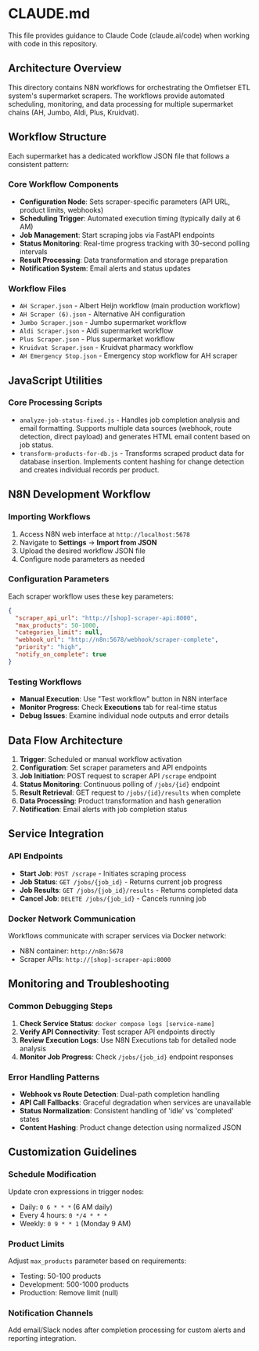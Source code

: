 # CLAUDE.md

This file provides guidance to Claude Code (claude.ai/code) when working with code in this repository.

## Architecture Overview

This directory contains N8N workflows for orchestrating the Omfietser ETL system's supermarket scrapers. The workflows provide automated scheduling, monitoring, and data processing for multiple supermarket chains (AH, Jumbo, Aldi, Plus, Kruidvat).

## Workflow Structure

Each supermarket has a dedicated workflow JSON file that follows a consistent pattern:

### Core Workflow Components
- **Configuration Node**: Sets scraper-specific parameters (API URL, product limits, webhooks)
- **Scheduling Trigger**: Automated execution timing (typically daily at 6 AM)
- **Job Management**: Start scraping jobs via FastAPI endpoints
- **Status Monitoring**: Real-time progress tracking with 30-second polling intervals
- **Result Processing**: Data transformation and storage preparation
- **Notification System**: Email alerts and status updates

### Workflow Files
- `AH Scraper.json` - Albert Heijn workflow (main production workflow)
- `AH Scraper (6).json` - Alternative AH configuration
- `Jumbo Scraper.json` - Jumbo supermarket workflow
- `Aldi Scraper.json` - Aldi supermarket workflow  
- `Plus Scraper.json` - Plus supermarket workflow
- `Kruidvat Scraper.json` - Kruidvat pharmacy workflow
- `AH Emergency Stop.json` - Emergency stop workflow for AH scraper

## JavaScript Utilities

### Core Processing Scripts
- `analyze-job-status-fixed.js` - Handles job completion analysis and email formatting. Supports multiple data sources (webhook, route detection, direct payload) and generates HTML email content based on job status.
- `transform-products-for-db.js` - Transforms scraped product data for database insertion. Implements content hashing for change detection and creates individual records per product.

## N8N Development Workflow

### Importing Workflows
1. Access N8N web interface at `http://localhost:5678`
2. Navigate to **Settings** → **Import from JSON**
3. Upload the desired workflow JSON file
4. Configure node parameters as needed

### Configuration Parameters
Each scraper workflow uses these key parameters:
```json
{
  "scraper_api_url": "http://[shop]-scraper-api:8000",
  "max_products": 50-1000,
  "categories_limit": null,
  "webhook_url": "http://n8n:5678/webhook/scraper-complete",
  "priority": "high",
  "notify_on_complete": true
}
```

### Testing Workflows
- **Manual Execution**: Use "Test workflow" button in N8N interface
- **Monitor Progress**: Check **Executions** tab for real-time status
- **Debug Issues**: Examine individual node outputs and error details

## Data Flow Architecture

1. **Trigger**: Scheduled or manual workflow activation
2. **Configuration**: Set scraper parameters and API endpoints
3. **Job Initiation**: POST request to scraper API `/scrape` endpoint
4. **Status Monitoring**: Continuous polling of `/jobs/{id}` endpoint
5. **Result Retrieval**: GET request to `/jobs/{id}/results` when complete
6. **Data Processing**: Product transformation and hash generation
7. **Notification**: Email alerts with job completion status

## Service Integration

### API Endpoints
- **Start Job**: `POST /scrape` - Initiates scraping process
- **Job Status**: `GET /jobs/{job_id}` - Returns current job progress
- **Job Results**: `GET /jobs/{job_id}/results` - Returns completed data
- **Cancel Job**: `DELETE /jobs/{job_id}` - Cancels running job

### Docker Network Communication
Workflows communicate with scraper services via Docker network:
- N8N container: `http://n8n:5678`
- Scraper APIs: `http://[shop]-scraper-api:8000`

## Monitoring and Troubleshooting

### Common Debugging Steps
1. **Check Service Status**: `docker compose logs [service-name]`
2. **Verify API Connectivity**: Test scraper API endpoints directly
3. **Review Execution Logs**: Use N8N Executions tab for detailed node analysis
4. **Monitor Job Progress**: Check `/jobs/{job_id}` endpoint responses

### Error Handling Patterns
- **Webhook vs Route Detection**: Dual-path completion handling
- **API Call Fallbacks**: Graceful degradation when services are unavailable  
- **Status Normalization**: Consistent handling of 'idle' vs 'completed' states
- **Content Hashing**: Product change detection using normalized JSON

## Customization Guidelines

### Schedule Modification
Update cron expressions in trigger nodes:
- Daily: `0 6 * * *` (6 AM daily)
- Every 4 hours: `0 */4 * * *`
- Weekly: `0 9 * * 1` (Monday 9 AM)

### Product Limits
Adjust `max_products` parameter based on requirements:
- Testing: 50-100 products
- Development: 500-1000 products
- Production: Remove limit (null)

### Notification Channels
Add email/Slack nodes after completion processing for custom alerts and reporting integration.